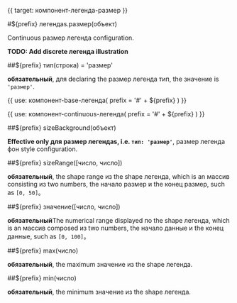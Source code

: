 {{ target: компонент-легенда-размер }}

#${prefix} легендаs.размер(объект)

Continuous размер легенда configuration.

**TODO: Add discrete легенда illustration**

##${prefix} тип(строка) = 'размер'

**обязательный**, для declaring the размер легенда тип, the значение is `'размер'`.

{{ use: компонент-base-легенда(
  prefix = '#' + ${prefix} 
) }}

{{
  use: компонент-continuous-легенда(
    prefix = '#' + ${prefix} 
  )
}}

##${prefix} sizeBackground(объект)

**Effective only для размер легендаs, i.e. `тип: 'размер'`**, размер легенда фон style configuration.

##${prefix}  sizeRange([число, число])

**обязательный**, the shape range из the shape легенда, which is an массив consisting из two numbers, the начало размер и the конец размер, such as `[0, 50]`。

##${prefix}  значение([число, число])

**обязательный**The numerical range displayed по the shape легенда, which is an массив composed из two numbers, the начало данные и the конец данные, such as `[0, 100]`。

##${prefix}  max(число)

**обязательный**, the maximum значение из the shape легенда.

##${prefix}  min(число)

**обязательный**, the minimum значение из the shape легенда.
